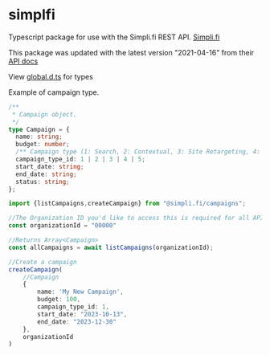 # simplfi

Typescript package for use with the Simpli.fi REST API. [Simpli.fi](https://simpli.fi/)

This package was updated with the latest version "2021-04-16" from their [API docs](https://app.simpli.fi/apidocs)

View [global.d.ts](https://github.com/JonathanRiche/simpli.fi-api/blob/5f26349501f6fafde7b0736b07731ad8ab877162/global.d.ts) for types

Example of campaign type.
```typescript
/**
 * Campaign object.
 */
type Campaign = {
  name: string;
  budget: number;
  /** Campaign type (1: Search, 2: Contextual, 3: Site Retargeting, 4: IP Targeting, 5: Geo Optimized) */
  campaign_type_id: 1 | 2 | 3 | 4 | 5; 
  start_date: string;
  end_date: string;
  status: string;
};
```

```typescript
import {listCampaigns,createCampaign} from "@simpli.fi/campaigns";

//The Organization ID you'd like to access this is required for all API Calls.
const organizationId = "00000"

//Returns Array<Campaign> 
const allCampaigns = await listCampaigns(organizationId);

//Create a campaign
createCampaign(
    //Campaign 
    {
        name: 'My New Campaign',
        budget: 100,
        campaign_type_id: 1,
        start_date: "2023-10-13",
        end_date: "2023-12-30"
    },
    organizationId
)

```